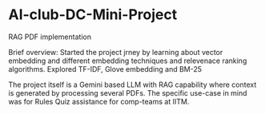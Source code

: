 # AI-club-DC-Mini-Project
RAG PDF implementation 

Brief overview:
Started the project jrney by learning about vector embedding and different embedding techniques and relevenace ranking
algorithms. 
Explored TF-IDF, Glove embedding and BM-25

The project itself is a Gemini based LLM with RAG capability where context is generated by processing several PDFs.
The specific use-case in mind was for Rules Quiz assistance for comp-teams at IITM. 
